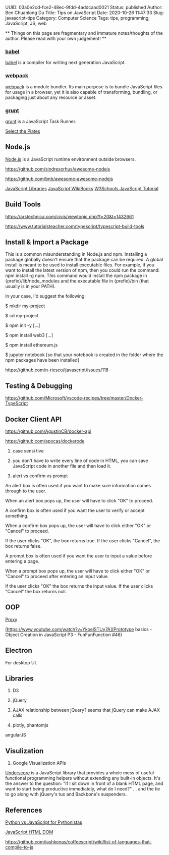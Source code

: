UUID: 03a0e2cd-fce2-48ec-9fdd-4addcaad0021
Status: published
Author: Ben Chuanlong Du
Title: Tips on JavaScript
Date: 2020-10-26 11:47:33
Slug: javascript-tips
Category: Computer Science
Tags: tips, programming, JavaScript, JS, web

**
Things on this page are fragmentary and immature notes/thoughts of the author. 
Please read with your own judgement!
**

### [babel](https://github.com/babel/babel)
[babel](https://github.com/babel/babel)
is a compiler for writing next generation JavaScript.

### [webpack](https://webpack.js.org/)
[webpack](https://github.com/webpack/webpack)
is a module bundler. 
Its main purpose is to bundle JavaScript files for usage in a browser, 
yet it is also capable of transforming, bundling, or packaging just about any resource or asset.

### [grunt](https://github.com/gruntjs/grunt)
[grunt](https://github.com/gruntjs/grunt)
is a JavaScript Task Runner.

[Select the Plates](https://flukeout.github.io/)


## Node.js

[Node.js](https:/nodejs.org/en/) is a JavaScript runtime environment outside browsers.

https://github.com/sindresorhus/awesome-nodejs

https://github.com/bnb/awesome-awesome-nodejs
 
[JavaScript Libraries](http://javascriptlibraries.com/)
[JavaScript WikiBooks](http://en.wikibooks.org/wiki/JavaScript)
[W3Schools JavaScript Tutorial](http://www.w3schools.com/js/default.asp)

## Build Tools

https://arstechnica.com/civis/viewtopic.php?f=20&t=1432661

https://www.tutorialsteacher.com/typescript/typescript-build-tools

## Install & Import a Package

This is a common misunderstanding in Node.js and npm. Installing a package globally doesn't ensure that the package can be required. A global install is meant to be used to install executable files. For example, if you want to install the latest version of npm, then you could run the command: npm install -g npm. This command would install the npm package in {prefix}/lib/node_modules and the executable file in {prefix}/bin (that usually is in your PATH).

In your case, I'd suggest the following:

$ mkdir my-project

$ cd my-project

$ npm init -y
[...]

$ npm install web3
[...]

$ npm install ethereum.js

$ jupyter notebook
[so that your notebook is created in the folder where the npm packages have been installed]

https://github.com/n-riesco/ijavascript/issues/118

## Testing & Debugging

https://github.com/Microsoft/vscode-recipes/tree/master/Docker-TypeScript

## Docker Client API

https://github.com/AgustinCB/docker-api

https://github.com/apocas/dockerode


1. case sensi tive

2. you don't have to write every line of code in HTML,
    you can save JavaScript code in another file and then load it.


3. alert vs confirm vs prompt

An alert box is often used if you want to make sure information comes through to the user.

When an alert box pops up, the user will have to click "OK" to proceed.

A confirm box is often used if you want the user to verify or accept something.

When a confirm box pops up, the user will have to click either "OK" or "Cancel" to proceed.

If the user clicks "OK", the box returns true. If the user clicks "Cancel", the box returns false.

A prompt box is often used if you want the user to input a value before entering a page.

When a prompt box pops up, the user will have to click either "OK" or "Cancel" to proceed after entering an input value.

If the user clicks "OK" the box returns the input value. If the user clicks "Cancel" the box returns null.

## OOP 

[Proxy](https://developer.mozilla.org/en-US/docs/Web/JavaScript/Reference/Global_Objects/Proxy)

[https://www.youtube.com/watch?v=YkoelSTUy7A](Prototype basics - Object Creation in JavaScript P3 - FunFunFunction #46)


## Electron
For desktop UI.

## Libraries

1. D3

2. jQuery

3. AJAX relationship between jQuery? seems that jQuery can make AJAX calls

4. plotly, phantomjs

angularJS

## Visulization
1. Google Visualization APIs


[Underscore](http://underscorejs.org/)
is a JavaScript library that provides a whole mess of useful functional programming helpers without extending any built-in objects. 
It's the answer to the question: 
"If I sit down in front of a blank HTML page, 
and want to start being productive immediately, 
what do I need?" ... and the tie to go along with jQuery's tux and Backbone's suspenders. 

## References

[Python vs JavaScript for Pythonistas](https://realpython.com/python-vs-javascript/)

[JavaScript HTML DOM](https://www.w3schools.com/js/js_htmldom.asp)

https://github.com/jashkenas/coffeescript/wiki/list-of-languages-that-compile-to-js
